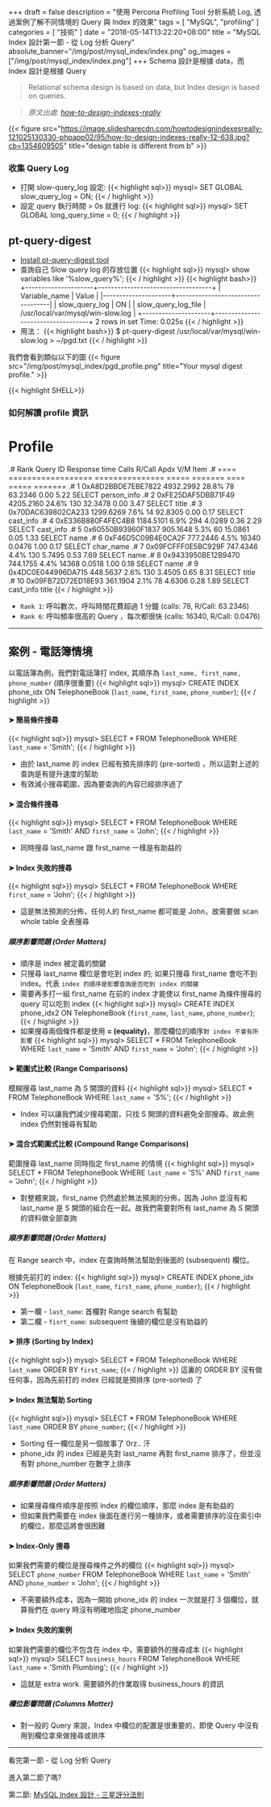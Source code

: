 +++
draft = false
description = "使用 Percona Profiling Tool 分析系統 Log, 透過案例了解不同情境的 Query 與 Index 的效果"
tags = [ "MySQL", "profiling" ]
categories = [ "技術" ]
date = "2018-05-14T13:22:20+08:00"
title = "MySQL Index 設計第一節 - 從 Log 分析 Query"
absolute_banner="/img/post/mysql_index/index.png"
og_images = ["/img/post/mysql_index/index.png"]
+++
Schema 設計是根據 data，而 Index 設計是根據 Query
<!--more-->

> Relational schema design is based on data, but Index design is based on queries.

> _原文出處: [how-to-design-indexes-really](https://www.slideshare.net/billkarwin/how-to-design-indexes-really)_

{{< figure src="https://image.slidesharecdn.com/howtodesignindexesreally-121025130330-phpapp02/95/how-to-design-indexes-really-12-638.jpg?cb=1354609505" title="design table is different from b" >}}

### 收集 Query Log
- 打開 slow-query_log 設定:
{{< highlight sql>}}
mysql> SET GLOBAL slow_query_log = ON;
{{< / highlight >}}
- 設定 query 執行時間 > 0s 就進行 log:
{{< highlight sql>}}
mysql> SET GLOBAL long_query_time = 0;
{{< / highlight >}}

## pt-query-digest
- [Install pt-query-digest tool](/install_percona_toolkit)
- 查詢自己 Slow query log 的存放位置
{{< highlight sql>}}
mysql> show variables like '%slow_query%';
{{< / highlight >}}
{{< highlight bash>}}
+---------------------+-----------------------------------+
| Variable_name       | Value                             |
|---------------------+-----------------------------------|
| slow_query_log      | ON                                |
| slow_query_log_file | /usr/local/var/mysql/win-slow.log |
+---------------------+-----------------------------------+
2 rows in set
Time: 0.025s
{{< / highlight >}}
- 用法：
{{< highlight bash>}}
$ pt-query-digest /usr/local/var/mysql/win-slow.log > ~/pgd.txt
{{< / highlight >}}

我們會看到類似以下的圖
{{< figure src="/img/post/mysql_index/pgd_profile.png" title="Your mysql digest profile." >}}

{{< highlight SHELL>}}
### 如何解讀 profile 資訊
# Profile
.# Rank Query ID           Response time   Calls R/Call  Apdx V/M   Item
.# ==== ================== =============== ===== ======= ==== ===== =======
.#    1 0xA8D2BBDE7EBE7822 4932.2992 28.8%    78 63.2346 0.00 5.22 SELECT person_info
.#    2 0xFE25DAF5DBB71F49 4205.2160 24.6%   130 32.3478 0.00 3.47 SELECT title
.#    3 0x70DAC639802CA233 1299.6269  7.6%    14 92.8305 0.00 0.17 SELECT cast_info
.#    4 0xE336B880F4FEC4B8 1184.5101  6.9%   294  4.0289 0.36 2.29 SELECT cast_info
.#    5 0x60550B93960F1837  905.1648  5.3%    60 15.0861 0.05 1.33 SELECT name
.#    6 0xF46D5C09B4E0CA2F  777.2446  4.5% 16340  0.0476 1.00 0.17 SELECT char_name
.#    7 0x09FCFFF0E5BC929F  747.4346  4.4%   130  5.7495 0.53 7.69 SELECT name
.#    8 0x9433950BE12B9470  744.1755  4.4% 14368  0.0518 1.00 0.18 SELECT name
.#    9 0x4DC0E044996DA715  448.5637  2.6%   130  3.4505 0.65 8.31 SELECT title
.#   10 0x09FB72D72ED18E93  361.1904  2.1%    78  4.6306 0.28 1.89 SELECT cast_info title
{{< / highlight >}}

- `Rank 1`: 呼叫數次，呼叫時間花費超過 1 分鐘 (calls: 78,  R/Call: 63.2346)
- `Rank 6`: 呼叫頻率很高的 Query ，每次都很快 (calls: 16340, R/Call: 0.0476)

----

## 案例 - 電話簿情境
以電話簿為例，我們對電話簿打 index, 其順序為 `last_name, first_name, phone_number` (順序很重要)
{{< highlight sql>}}
mysql> CREATE INDEX phone_idx ON TelephoneBook (`last_name`, `first_name`, `phone_number`);
{{< / highlight >}}

#### ➤ 簡易條件搜尋
{{< highlight sql>}}
mysql> SELECT * FROM TelephoneBook WHERE `last_name` = 'Smith';
{{< / highlight >}}

- 由於 last_name 的 index 已經有預先排序的 (pre-sorted) ，所以這對上述的查詢是有提升速度的幫助
- 有效減小搜尋範圍，因為要查詢的內容已經排序過了


#### ➤ 混合條件搜尋
{{< highlight sql>}}
mysql> SELECT * FROM TelephoneBook WHERE `last_name` = 'Smith' AND `first_name` = 'John';
{{< / highlight >}}

- 同時搜尋 last_name 跟 first_name 一樣是有助益的

#### ➤ Index 失敗的搜尋
{{< highlight sql>}}
mysql> SELECT * FROM TelephoneBook WHERE `first_name` = 'John';
{{< / highlight >}}

- 這是無法預測的分佈，任何人的 first_name 都可能是 John，故需要做 scan whole table 全表搜尋

##### <i class="text-warning">順序影響問題 (Order Matters)</i>
- 順序是 index 被定義的關鍵
- 只搜尋 last_name 欄位是會吃到 index 的; 如果只搜尋 first_name 會吃不到 index。代表 `index 的順序是影響查詢是否吃到 index 的關鍵`
- 需要再多打一組 first_name 在前的 index 才能使以 first_name 為條件搜尋的 query 可以吃到 index
{{< highlight sql>}}
mysql> CREATE INDEX phone_idx2 ON TelephoneBook (`first_name`, `last_name`, `phone_number`);
{{< / highlight >}}
- 如果搜尋兩個條件都是使用 __= (equality)__，那麼欄位的順序`對 index 不會有所影響`
{{< highlight sql>}}
mysql> SELECT * FROM TelephoneBook WHERE `last_name` = 'Smith' AND `first_name` = 'John';
{{< / highlight >}}


#### ➤ 範圍式比較 (Range Comparisons)
模糊搜尋 last_name 為 S 開頭的資料
{{< highlight sql>}}
mysql> SELECT * FROM TelephoneBook WHERE `last_name` = 'S%';
{{< / highlight >}}

- Index 可以讓我們減少搜尋範圍，只找 S 開頭的資料避免全部搜尋。故此例 index 仍然對搜尋有幫助

#### ➤ 混合式範圍式比較 (Compound Range Comparisons)
範圍搜尋 last_name 同時指定 first_name 的情境
{{< highlight sql>}}
mysql> SELECT * FROM TelephoneBook WHERE `last_name` = 'S%' AND `first_name` = 'John';
{{< / highlight >}}

- 對整體來說，first_name 仍然處於無法預測的分佈，因為 John 並沒有和 last_name 是 S 開頭的組合在一起。故我們需要對所有
last_name 為 S 開頭的資料做全部查詢

##### <i class="text-warning">順序影響問題 (Order Matters)</i>
在 Range search 中，index 在查詢時無法幫助到後面的 (subsequent) 欄位。

根據先前打的 index:
{{< highlight sql>}}
mysql> CREATE INDEX phone_idx ON TelephoneBook (`last_name`, `first_name`, `phone_number`);
{{< / highlight >}}

- 第一欄 - `last_name`: 首欄對 Range search 有幫助
- 第二欄 - `fisrt_name`: subsequent 後續的欄位是沒有助益的

#### ➤ 排序 (Sorting by Index)
{{< highlight sql>}}
mysql> SELECT * FROM TelephoneBook WHERE `last_name` ORDER BY `first_name`;
{{< / highlight >}}
這裏的 ORDER BY 沒有做任何事，因為先前打的 index 已經就是預排序 (pre-sorted) 了

#### ➤ Index 無法幫助 Sorting
{{< highlight sql>}}
mysql> SELECT * FROM TelephoneBook WHERE `last_name` ORDER BY `phone_number`;
{{< / highlight >}}

- Sorting 任一欄位是另一個故事了 0rz.. 汗
- phone_idx 的 index 已經是先對 last_name 再對 first_name 排序了，但並沒有對 phone_number 在數字上排序

##### <i class="text-warning">順序影響問題 (Order Matters)</i>
- 如果搜尋條件順序是按照 index 的欄位順序，那麼 index 是有助益的
- 但如果我們需要在 index 後面在進行另一種排序，或者需要排序的沒在索引中的欄位，那麼這將會很困難

#### ➤ Index-Only 搜尋
如果我們需要的欄位是搜尋條件之外的欄位
{{< highlight sql>}}
mysql> SELECT `phone_number` FROM TelephoneBook WHERE `last_name` = 'Smith' AND `phone_number` = 'John';
{{< / highlight >}}

- 不需要額外成本，因為一開始 phone_idx 的 index 一次就是打 3 個欄位，就算我們在 query 時沒有明確地指定 phone_number

#### ➤ Index 失敗的案例
如果我們需要的欄位不包含在 index 中，需要額外的搜尋成本
{{< highlight sql>}}
mysql> SELECT `business_hours` FROM TelephoneBook WHERE `last_name` = 'Smith Plumbing';
{{< / highlight >}}

- 這就是 extra work. 需要額外的作業取得 business_hours 的資訊

##### <i class="text-warning">欄位影響問題 (Columns Matter)</i>
- 對一般的 Query 來說，Index 中欄位的配置是很重要的，即使 Query 中沒有用到欄位拿來做搜尋或排序

----

看完第一節 - 從 Log 分析 Query

進入第二節了嗎?

第二節: [MySQL Index 設計 - 三星評分法則](/mysql_index_3star_system/)
